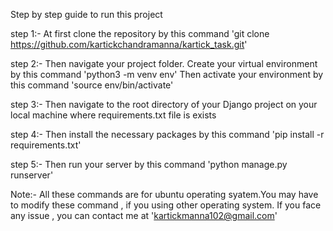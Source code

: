 Step by step guide to run this project

step 1:-
At first clone the repository by this command 'git clone https://github.com/kartickchandramanna/kartick_task.git'

step 2:-
Then navigate your project folder.
Create your virtual environment by this command 'python3 -m venv env'
Then activate your environment by this command 'source env/bin/activate'

step 3:-
Then navigate to the root directory of your Django project on your local machine where requirements.txt file is exists

step 4:-
Then install the necessary packages by this command 'pip install -r requirements.txt'

step 5:-
Then run your server by this command 'python manage.py runserver'

Note:- All these commands are for ubuntu operating syatem.You may have to modify these command , if you using other operating system. If you face any issue , you can contact me at 'kartickmanna102@gmail.com'